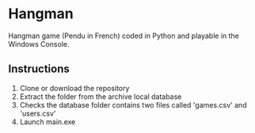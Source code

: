 # Hangman

Hangman game (Pendu in French) coded in Python and playable in the Windows Console.

## Instructions

1. Clone or download the repository
2. Extract the folder from the archive local database
3. Checks the database folder contains two files called 'games.csv' and 'users.csv'
4. Launch main.exe